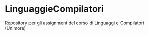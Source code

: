 # LinguaggieCompilatori
Repository per gli assignment del corso di Linguaggi e Compilatori (Unimore)
